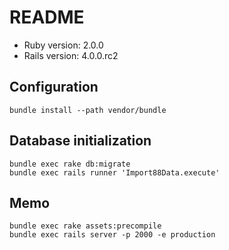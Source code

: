 README
=======

* Ruby version: 2.0.0
* Rails version: 4.0.0.rc2

Configuration
--------------

    bundle install --path vendor/bundle


Database initialization
-----------------------

    bundle exec rake db:migrate
    bundle exec rails runner 'Import88Data.execute'

Memo
------

    bundle exec rake assets:precompile
    bundle exec rails server -p 2000 -e production
